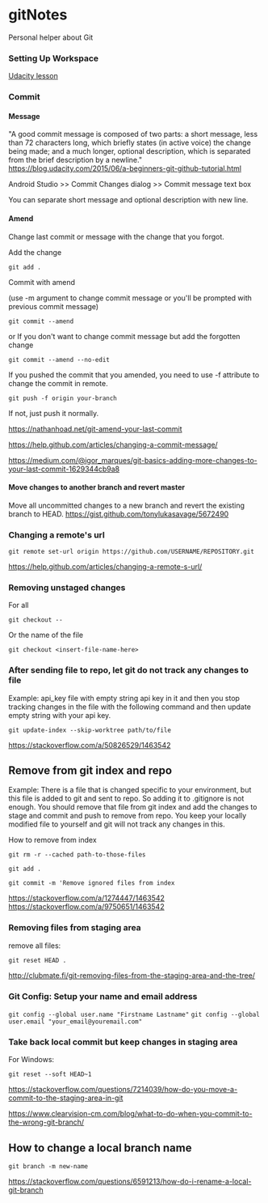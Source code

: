# gitNotes
Personal helper about Git

### Setting Up Workspace

[Udacity lesson](https://classroom.udacity.com/courses/ud775/lessons/2980038599/concepts/33417185870923)

### Commit

#### Message

"A good commit message is composed of two parts: a short message, less than 72 characters long, which briefly states (in active voice) the change being made; and a much longer, optional description, which is separated from the brief description by a newline."
https://blog.udacity.com/2015/06/a-beginners-git-github-tutorial.html

Android Studio >> Commit Changes dialog >> Commit message text box

You can separate short message and optional description with new line.

#### Amend

Change last commit or message with the change that you forgot.

Add the change

`git add .`

Commit with amend

(use -m argument to change commit message or you'll be prompted with previous commit message)

`git commit --amend`

or If you don't want to change commit message but add the forgotten change

`git commit --amend --no-edit`

If you pushed the commit that you amended, you need to use -f attribute to change the commit in remote.

`git push -f origin your-branch`

If not, just push it normally.

https://nathanhoad.net/git-amend-your-last-commit

https://help.github.com/articles/changing-a-commit-message/

https://medium.com/@igor_marques/git-basics-adding-more-changes-to-your-last-commit-1629344cb9a8

#### Move changes to another branch and revert master

Move all uncommitted changes to a new branch and revert the existing branch to HEAD.
https://gist.github.com/tonylukasavage/5672490


### Changing a remote's url

`git remote set-url origin https://github.com/USERNAME/REPOSITORY.git`

https://help.github.com/articles/changing-a-remote-s-url/

### Removing unstaged changes

For all

`git checkout --` 

Or the name of the file

`git checkout <insert-file-name-here>` 

### After sending file to repo, let git do not track any changes to file

Example: api_key file with empty string api key in it and then you stop
tracking changes in the file with the following command and then
update empty string with your api key.

`git update-index --skip-worktree path/to/file`

https://stackoverflow.com/a/50826529/1463542

## Remove from git index and repo 

Example: There is a file that is changed specific to your environment, but this file is added to git and sent to repo. So adding it to .gitignore is not enough. You should remove that file from git index and add the changes to stage and commit and push to remove from repo. You keep your locally modified file to yourself and git will not track any changes in this.

How to remove from index

`git rm -r --cached path-to-those-files`

`git add .`

`git commit -m 'Remove ignored files from index`

https://stackoverflow.com/a/1274447/1463542
https://stackoverflow.com/a/9750651/1463542

### Removing files from staging area

remove all files:

`git reset HEAD .`

http://clubmate.fi/git-removing-files-from-the-staging-area-and-the-tree/


### Git Config: Setup your name and email address

`git config --global user.name "Firstname Lastname"`
`git config --global user.email "your_email@youremail.com"`

### Take back local commit but keep changes in staging area

For Windows:

`git reset --soft HEAD~1`

https://stackoverflow.com/questions/7214039/how-do-you-move-a-commit-to-the-staging-area-in-git

https://www.clearvision-cm.com/blog/what-to-do-when-you-commit-to-the-wrong-git-branch/

## How to change a local branch name

`git branch -m new-name`

https://stackoverflow.com/questions/6591213/how-do-i-rename-a-local-git-branch

